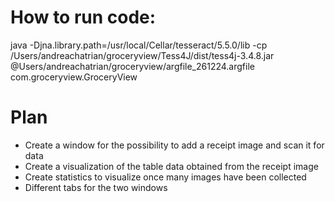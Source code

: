 # How to run code:
java -Djna.library.path=/usr/local/Cellar/tesseract/5.5.0/lib -cp /Users/andreachatrian/groceryview/Tess4J/dist/tess4j-3.4.8.jar @Users/andreachatrian/groceryview/argfile_261224.argfile com.groceryview.GroceryView

<!-- info about argfiles by chatgpt -->
<!-- The @/var/.../cp_*.argfile in your Java command is a file reference created by Visual Studio Code (VSCode) or other build tools to handle long command-line arguments. It contains the list of classpath entries (-cp) or other JVM arguments that would otherwise make the command too long for the operating system's command-line length limit.

Key Points:
Location of the .argfile:

The file is stored in a temporary directory (in your case, /var/folders/...), and its exact path and name may vary between executions.
The OS (macOS, in your case) manages this directory for temporary files.
Contents of .argfile:

The .argfile contains arguments that would normally be passed directly in the command-line invocation. For example, it might include:
All the JARs or directories required for the classpath (-cp).
Other JVM arguments or system properties. -->

# Plan
- Create a window for the possibility to add a receipt image and scan it for data
- Create a visualization of the table data obtained from the receipt image
- Create statistics to visualize once many images have been collected
- Different tabs for the two windows



